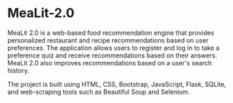# MeaLit-2.0
MeaLit 2.0 is a web-based food recommendation engine that provides personalized restaurant and recipe recommendations based on user preferences. The application allows users to register and log in to take a preference quiz and receive recommendations based on their answers. MeaLit 2.0 also improves recommendations based on a user's search history.

The project is built using HTML, CSS, Bootstrap, JavaScript, Flask, SQLite, and web-scraping tools such as Beautiful Soup and Selenium.
